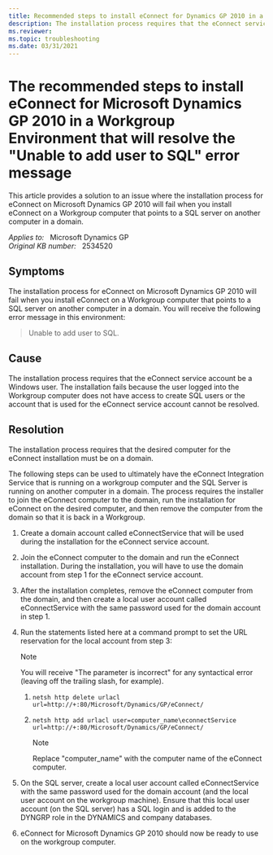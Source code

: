 ```yaml
---
title: Recommended steps to install eConnect for Dynamics GP 2010 in a Workgroup Environment
description: The installation process requires that the eConnect service account be a Windows user. The installation fails because the user logged into the Workgroup computer does not have access to create SQL users or the account being used for the eConnect service account cannot be resolved. This article contains a workaround to the issue.
ms.reviewer:
ms.topic: troubleshooting
ms.date: 03/31/2021
---
```

# The recommended steps to install eConnect for Microsoft Dynamics GP 2010 in a Workgroup Environment that will resolve the "Unable to add user to SQL" error message

This article provides a solution to an issue where the installation process for eConnect on Microsoft Dynamics GP 2010 will fail when you install eConnect on a Workgroup computer that points to a SQL server on another computer in a domain.

_Applies to:_ &nbsp; Microsoft Dynamics GP  
_Original KB number:_ &nbsp; 2534520

## Symptoms

The installation process for eConnect on Microsoft Dynamics GP 2010 will fail when you install eConnect on a Workgroup computer that points to a SQL server on another computer in a domain. You will receive the following error message in this environment:

> Unable to add user to SQL.

## Cause

The installation process requires that the eConnect service account be a Windows user. The installation fails because the user logged into the Workgroup computer does not have access to create SQL users or the account that is used for the eConnect service account cannot be resolved.

## Resolution

The installation process requires that the desired computer for the eConnect installation must be on a domain.

The following steps can be used to ultimately have the eConnect Integration Service that is running on a workgroup computer and the SQL Server is running on another computer in a domain. The process requires the installer to join the eConnect computer to the domain, run the installation for eConnect on the desired computer, and then remove the computer from the domain so that it is back in a Workgroup.

1. Create a domain account called eConnectService that will be used during the installation for the eConnect service account.
2. Join the eConnect computer to the domain and run the eConnect installation. During the installation, you will have to use the domain account from step 1 for the eConnect service account.
3. After the installation completes, remove the eConnect computer from the domain, and then create a local user account called eConnectService with the same password used for the domain account in step 1.
4. Run the statements listed here at a command prompt to set the URL reservation for the local account from step 3:

    > [!NOTE]
    > You will receive "The parameter is incorrect" for any syntactical error (leaving off the trailing slash, for example).

    1. `netsh http delete urlacl url=http://+:80/Microsoft/Dynamics/GP/eConnect/`
    2. `netsh http add urlacl user=computer_name\econnectService url=http://+:80/Microsoft/Dynamics/GP/eConnect/`

        > [!NOTE]
        > Replace "computer_name" with the computer name of the eConnect computer.

5. On the SQL server, create a local user account called eConnectService with the same password used for the domain account (and the local user account on the workgroup machine). Ensure that this local user account (on the SQL server) has a SQL login and is added to the DYNGRP role in the DYNAMICS and company databases.

6. eConnect for Microsoft Dynamics GP 2010 should now be ready to use on the workgroup computer.
